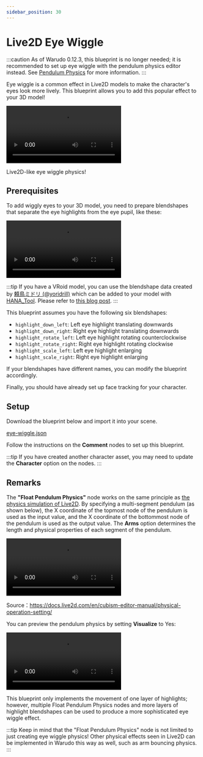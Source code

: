```yaml
---
sidebar_position: 30
---
```


# Live2D Eye Wiggle

:::caution
As of Warudo 0.12.3, this blueprint is no longer needed; it is recommended to set up eye wiggle with the pendulum physics editor instead. See [Pendulum Physics](../../mocap/pendulum-physics) for more information.
:::

Eye wiggle is a common effect in Live2D models to make the character's eyes look more lively. This blueprint allows you to add this popular effect to your 3D model!

<div style={{width: '100%'}} className="video-box"><video controls loop src="/doc-img/eye-wiggle.mp4" /></div>
<p class="img-desc">Live2D-like eye wiggle physics!</p>

## Prerequisites

To add wiggly eyes to your 3D model, you need to prepare blendshapes that separate the eye highlights from the eye pupil, like these:

<div className="video-box"><video loop controls src="https://user-images.githubusercontent.com/3406505/196832935-946222b5-e9a3-4efa-b9dc-7bdd04b9a3f2.mp4" /></div>
<p class="img-desc"></p>

:::tip
If you have a VRoid model, you can use the blendshape data created by [頼鳥ミドリ (@yoridrill)](https://twitter.com/yoridrill) which can be added to your model with [HANA_Tool](https://booth.pm/en/items/2604269). Please refer to [this blog post](https://note.com/yoridrill/n/nfc15a0760a26).
:::

This blueprint assumes you have the following six blendshapes:

* `highlight_down_left`: Left eye highlight translating downwards
* `highlight_down_right`: Right eye highlight translating downwards
* `highlight_rotate_left`: Left eye highlight rotating counterclockwise
* `highlight_rotate_right`: Right eye highlight rotating clockwise
* `highlight_scale_left`: Left eye highlight enlarging
* `highlight_scale_right`: Right eye highlight enlarging

If your blendshapes have different names, you can modify the blueprint accordingly.

Finally, you should have already set up face tracking for your character.

## Setup

Download the blueprint below and import it into your scene.

<a href="/blueprints/eye-wiggle.json" target="_blank" download>
<div className="file-box">
<p>
eye-wiggle.json
</p></div>
</a>

Follow the instructions on the **Comment** nodes to set up this blueprint.

:::tip
If you have created another character asset, you may need to update the **Character** option on the nodes.
:::

## Remarks

The **"Float Pendulum Physics"** node works on the same principle as [the physics simulation of Live2D](https://docs.live2d.com/en/cubism-editor-manual/physics-operation/). By specifying a multi-segment pendulum (as shown below), the X coordinate of the topmost node of the pendulum is used as the input value, and the X coordinate of the bottommost node of the pendulum is used as the output value. The **Arms** option determines the length and physical properties of each segment of the pendulum.

<div className="video-box"><video loop controls src="/doc-img/zh-blueprint-example-live2d-physics-video-4.mp4" />
</div>
<p class="img-desc">Source：<a href="https://docs.live2d.com/en/cubism-editor-manual/physical-operation-setting/" target="_blank">https://docs.live2d.com/en/cubism-editor-manual/physical-operation-setting/</a></p>

You can preview the pendulum physics by setting **Visualize** to Yes:

<div className="video-box"><video loop controls src="https://user-images.githubusercontent.com/3406505/196835467-8eec329f-176f-47ba-af4e-fb4d0c4361d6.mp4" /></div>
<p class="img-desc"></p>

This blueprint only implements the movement of one layer of highlights; however, multiple Float Pendulum Physics nodes and more layers of highlight blendshapes can be used to produce a more sophisticated eye wiggle effect.

:::tip
Keep in mind that the "Float Pendulum Physics" node is not limited to just creating eye wiggle physics! Other physical effects seen in Live2D can be implemented in Warudo this way as well, such as arm bouncing physics.
:::
